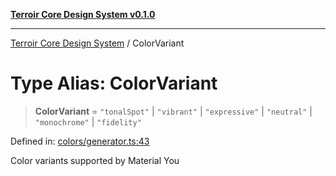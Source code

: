 [**Terroir Core Design System v0.1.0**](../README.md)

***

[Terroir Core Design System](../globals.md) / ColorVariant

# Type Alias: ColorVariant

> **ColorVariant** = `"tonalSpot"` \| `"vibrant"` \| `"expressive"` \| `"neutral"` \| `"monochrome"` \| `"fidelity"`

Defined in: [colors/generator.ts:43](https://github.com/terroir-ds/core/blob/a3f3cd156fc544ddf3040641fcdb94420bfa9e60/lib/colors/generator.ts#L43)

Color variants supported by Material You
